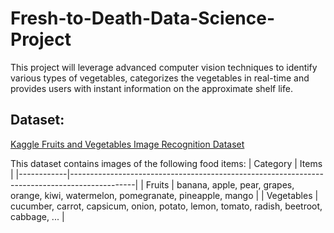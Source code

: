 # Fresh-to-Death-Data-Science-Project
This project will leverage advanced computer vision techniques to identify various types of vegetables, categorizes the vegetables in real-time and provides users with instant information on the approximate shelf life.

## Dataset:
[Kaggle Fruits and Vegetables Image Recognition Dataset](https://www.kaggle.com/datasets/kritikseth/fruit-and-vegetable-image-recognition?resource=download)

This dataset contains images of the following food items:
| Category   | Items                                                                                         |
|------------|----------------------------------------------------------------------------------------------|
| Fruits     | banana, apple, pear, grapes, orange, kiwi, watermelon, pomegranate, pineapple, mango       |
| Vegetables | cucumber, carrot, capsicum, onion, potato, lemon, tomato, radish, beetroot, cabbage, ... |
